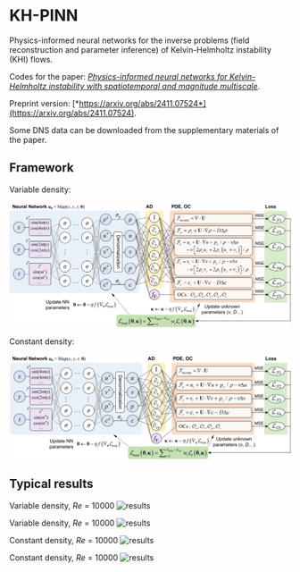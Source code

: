 # KH-PINN
Physics-informed neural networks for the inverse problems (field reconstruction and parameter inference) of Kelvin-Helmholtz instability (KHI) flows.

Codes for the paper: [*Physics-informed neural networks for Kelvin-Helmholtz instability with spatiotemporal and magnitude multiscale*](https://doi.org/10.1063/5.0251167).

Preprint version: [*https://arxiv.org/abs/2411.07524*](https://arxiv.org/abs/2411.07524).

Some DNS data can be downloaded from the supplementary materials of the paper.


## Framework

Variable density:

![framework](schematic_variable-density.png)

Constant density:

![framework](schematic_constant-density.png)


## Typical results

Variable density, *Re* = 10000
![results](/movie_results/drho1.0_Re1e4/animationComp1_rho.gif)

Variable density, *Re* = 10000
![results](/movie_results/drho1.0_Re1e4/animationComp6_omega.gif)

Constant density, *Re* = 10000
![results](/movie_results/drho0.0_Re1e4/animationComp4_c.gif)

Constant density, *Re* = 10000
![results](/movie_results/drho0.0_Re1e4/animationComp5_omega.gif)

